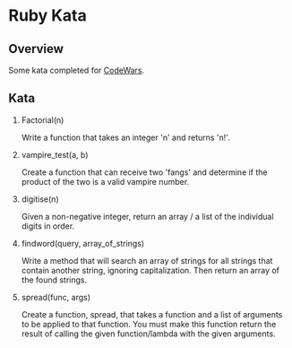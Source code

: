 # Ruby Kata

## Overview

Some kata completed for [CodeWars](http://www.codewars.com).

## Kata
1. Factorial(n)
	
	Write a function that takes an integer 'n' and returns 'n!'.
2. vampire_test(a, b)

	Create a function that can receive two 'fangs' and determine if the product of the two is a valid vampire number.
3. digitise(n)

	Given a non-negative integer, return an array / a list of the individual digits in order.
4. findword(query, array_of_strings)

	Write a method that will search an array of strings for all strings that contain another string, ignoring capitalization. Then return an array of the found strings.
5. spread(func, args)

	Create a function, spread, that takes a function and a list of arguments to be applied to that function. You must make this function return the result of calling the given function/lambda with the given arguments.